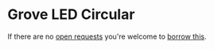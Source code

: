 # Grove LED Circular
If there are no [open requests](../../../../issues?q=is%3Aissue+is%3Aopen+%22Grove+LED+Circular%22) you're welcome to [borrow this](../../../../issues/new?title=Borrow+request+for+Grove+LED+Circular&body=1+piece+of+%5Bthis%5D%28..%2Fblob%2Fmain%2F.%2FHardware%2FActuators%2FGrove_LED_Circular.md%29+for+~2+weeks.).